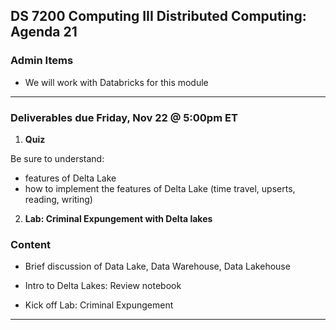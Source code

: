 ## DS 7200 Computing III Distributed Computing: Agenda 21

### Admin Items

- We will work with Databricks for this module

---

### Deliverables due Friday, Nov 22 @ 5:00pm ET

1) **Quiz**  

Be sure to understand:  
- features of Delta Lake
- how to implement the features of Delta Lake (time travel, upserts, reading, writing)

2) **Lab: Criminal Expungement with Delta lakes**


### Content 

- Brief discussion of Data Lake, Data Warehouse, Data Lakehouse

- Intro to Delta Lakes: Review notebook

- Kick off Lab: Criminal Expungement

---

